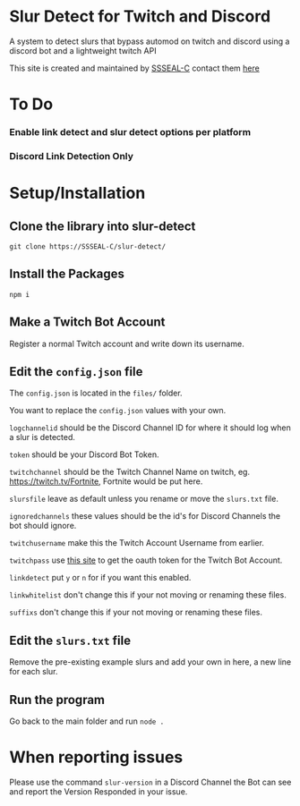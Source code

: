 # Slur Detect for Twitch and Discord
A system to detect slurs that bypass automod on twitch and discord using a discord bot and a lightweight twitch API
<body id="ssseal-c">This site is created and maintained by <a href="https://seall.dev">SSSEAL-C</a> contact them <a href="mailto:seall.developer@gmail.com">here</a></body>


# To Do

### Enable link detect and slur detect options per platform
### Discord Link Detection Only

# Setup/Installation



## Clone the library into slur-detect


`git clone https://SSSEAL-C/slur-detect/`



## Install the Packages


`npm i`



## Make a Twitch Bot Account


Register a normal Twitch account and write down its username.



## Edit the `config.json` file


The `config.json` is located in the `files/` folder.

You want to replace the `config.json` values with your own.



`logchannelid` should be the Discord Channel ID for where it should log when a slur is detected.

`token` should be your Discord Bot Token.

`twitchchannel` should be the Twitch Channel Name on twitch, eg. https://twitch.tv/Fortnite, Fortnite would be put here.

`slursfile` leave as default unless you rename or move the `slurs.txt` file.

`ignoredchannels` these values should be the id's for Discord Channels the bot should ignore.

`twitchusername` make this the Twitch Account Username from earlier.

`twitchpass` use [this site](https://twitchapps.com/tmi/) to get the oauth token for the Twitch Bot Account.

`linkdetect` put `y` or `n` for if you want this enabled.

`linkwhitelist` don't change this if your not moving or renaming these files.

`suffixs` don't change this if your not moving or renaming these files.


## Edit the `slurs.txt` file


Remove the pre-existing example slurs and add your own in here, a new line for each slur.

## Run the program

Go back to the main folder and run `node .`

# When reporting issues

Please use the command `slur-version` in a Discord Channel the Bot can see and report the Version Responded in your issue.

